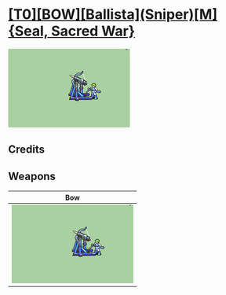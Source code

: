 # [\[T0\]\[BOW\]\[Ballista\]\(Sniper\)\[M\]{Seal, Sacred War}](./%5BT0%5D%5BBOW%5D%5BBallista%5D(Sniper)%5BM%5D%7BSeal,%20Sacred%20War%7D)

<img src="./5.%20Bow%20(Ballista)/Bow_000.png" alt="[T0][BOW][Ballista](Sniper)[M]{Seal, Sacred War} standing" />

## Credits



## Weapons


|Bow |
|  :---: |
| <img alt="Bow animation" src="./5.%20Bow%20(Ballista)/Bow.gif" /> |
